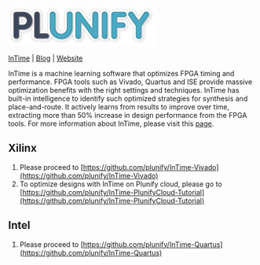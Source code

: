 ![alt text](images/Plunify_Logo_300.png)


[InTime](https://www.plunify.com/en/intime/) | [Blog](https://support.plunify.com/en/blog/) | [Website](https://www.plunify.com/)

InTime is a machine learning software that optimizes FPGA timing and performance. FPGA tools such as Vivado, Quartus and ISE provide massive optimization benefits with the right settings and techniques. InTime has built-in intelligence to identify such optimized strategies for synthesis and place-and-route. It actively learns from results to improve over time, extracting more than 50% increase in design performance from the FPGA tools. For more information about InTime, please visit this [page](https://www.plunify.com/en/intime/).

## Xilinx
1. Please proceed to [https://github.com/plunify/InTime-Vivado](https://github.com/plunify/InTime-Vivado)
2. To optimize designs with InTime on Plunify cloud, please go to [https://github.com/plunify/InTime-PlunifyCloud-Tutorial](https://github.com/plunify/InTime-PlunifyCloud-Tutorial)

## Intel
1. Please proceed to [https://github.com/plunify/InTime-Quartus](https://github.com/plunify/InTime-Quartus)
